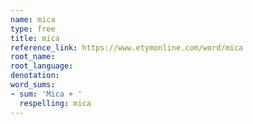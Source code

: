 ```yaml
---
name: mica
type: free
title: mica
reference_link: https://www.etymonline.com/word/mica
root_name: 
root_language: 
denotation: 
word_sums:
- sum: 'Mica + '
  respelling: mica
---
```


